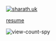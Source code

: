 [![sharath.uk](https://github.com/user-attachments/assets/72ca8ecf-aa5e-448a-b212-68b5dc5e91e5)](https://sharath.uk/)

[resume](./RESUME.md)

![view-count-spy](https://sharathuk-api.tnfssc.workers.dev/view-count/increment?name=github.com%2Ftnfssc)
